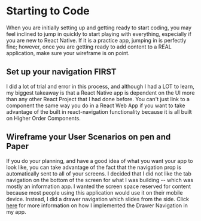# Starting to Code

When you are initially setting up and getting ready to start coding,  you may feel inclined to jump in quickly to start playing with everything, especially if you are new to React Native. If it is a practice app, jumping in is perfectly fine; however, once you are getting ready to add content to a REAL application, make sure your wireframe is on point. 

## Set up your navigation FIRST

I did a lot of trial and error in this process, and although I had a LOT to learn, my biggest takeaway is that a React Native app is dependent on the UI more than any other React Project that I had done before. You can't just link to a component the same way you do in a React Web App if you want to take advantage of the built in react-navigation functionality because it is all built on Higher Order Components. 

## Wireframe your User Scenarios on pen and Paper

If you do your planning, and have a good idea of what you want your app to look like, you can take advantage of the fact that the navigation prop is automatically sent to all of your screens. I decided that I did not like the tab navigation on the bottom of the screen for what I was building -- which was mostly an information app. I wanted the screen space reserved for content because most people using this application would use it on their mobile device. Instead, I did a drawer navigation which slides from the side. Click [here](#) for more information on how I implemented the Drawer Navigation in my app. 
